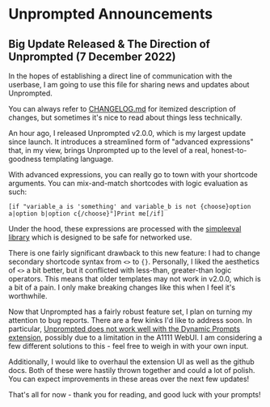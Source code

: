 # Unprompted Announcements

## **Big Update Released & The Direction of Unprompted** (7 December 2022)
In the hopes of establishing a direct line of communication with the userbase, I am going to use this file for sharing news and updates about Unprompted.

You can always refer to [CHANGELOG.md](https://github.com/ThereforeGames/unprompted/blob/main/docs/CHANGELOG.md) for itemized description of changes, but sometimes it's nice to read about things less technically.

An hour ago, I released Unprompted v2.0.0, which is my largest update since launch. It introduces a streamlined form of "advanced expressions" that, in my view, brings Unprompted up to the level of a real, honest-to-goodness templating language.

With advanced expressions, you can really go to town with your shortcode arguments. You can mix-and-match shortcodes with logic evaluation as such:

`[if "variable_a is 'something' and variable_b is not {choose}option a|option b|option c{/choose}"]Print me[/if]`

Under the hood, these expressions are processed with the [simpleeval library](https://github.com/danthedeckie/simpleeval) which is designed to be safe for networked use.

There is one fairly significant drawback to this new feature: I had to change secondary shortcode syntax from `<>` to `{}`. Personally, I liked the aesthetics of `<>` a bit better, but it conflicted with less-than, greater-than logic operators. This means that older templates may not work in v2.0.0, which is a bit of a pain. I only make breaking changes like this when I feel it's worthwhile.

Now that Unprompted has a fairly robust feature set, I plan on turning my attention to bug reports. There are a few kinks I'd like to address soon. In particular, [Unprompted does not work well with the Dynamic Prompts extension](https://github.com/ThereforeGames/unprompted/issues/16), possibly due to a limitation in the A1111 WebUI. I am considering a few different solutions to this - feel free to weigh in with your own input.

Additionally, I would like to overhaul the extension UI as well as the github docs. Both of these were hastily thrown together and could a lot of polish. You can expect improvements in these areas over the next few updates!

That's all for now - thank you for reading, and good luck with your prompts!